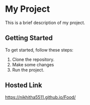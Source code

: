 # My Project

This is a brief description of my project.

## Getting Started

To get started, follow these steps:

1. Clone the repository.
2. Make some changes
3. Run the project.

## Hosted Link

https://nikhitha5511.github.io/Food/
